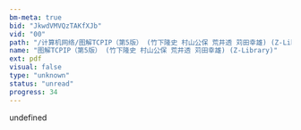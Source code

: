 ```yaml
---
bm-meta: true
bid: "JkwdVMVQzTAKfXJb"
vid: "00"
path: "/计算机网络/图解TCPIP（第5版） (竹下隆史 村山公保 荒井透 苅田幸雄) (Z-Library).pdf"
name: "图解TCPIP（第5版） (竹下隆史 村山公保 荒井透 苅田幸雄) (Z-Library)"
ext: pdf
visual: false
type: "unknown"
status: "unread"
progress: 34
---
```

undefined